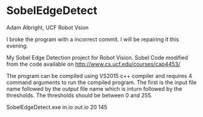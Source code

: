 # SobelEdgeDetect
Adam Albright, UCF Robot Vsion

I broke the program with a incorrect commit. I will be repairing it this evening.

My Sobel Edge Detection project for Robot Vision. Sobel Code modified from the code available on http://www.cs.ucf.edu/courses/cap4453/

The program can be compiled using VS2015 c++ compiler and requires 4 command arguments to run the compiled program. The first is the input file name followed by the output file name which is inturn followed by the thresholds. The thresholds should be between 0 and 255.


SobelEdgeDetect.exe in.io out.io 20 145
